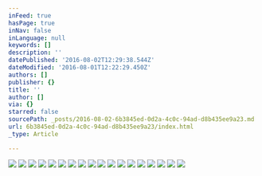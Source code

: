 ```yaml
---
inFeed: true
hasPage: true
inNav: false
inLanguage: null
keywords: []
description: ''
datePublished: '2016-08-02T12:29:38.544Z'
dateModified: '2016-08-01T12:22:29.450Z'
authors: []
publisher: {}
title: ''
author: []
via: {}
starred: false
sourcePath: _posts/2016-08-02-6b3845ed-0d2a-4c0c-94ad-d8b435ee9a23.md
url: 6b3845ed-0d2a-4c0c-94ad-d8b435ee9a23/index.html
_type: Article

---
```

![](https://the-grid-user-content.s3-us-west-2.amazonaws.com/dd37b916-daec-429c-b1af-21b0fb5790dc.jpg)
![](https://the-grid-user-content.s3-us-west-2.amazonaws.com/4e94f398-abdb-4da6-b5f5-ede93d56de62.jpg)
![](https://the-grid-user-content.s3-us-west-2.amazonaws.com/0ef42fab-78e0-46ad-a3ea-98ca625890f9.jpg)
![](https://the-grid-user-content.s3-us-west-2.amazonaws.com/36bca531-f6fc-4ab7-b58c-e939c152dbee.jpg)
![](https://the-grid-user-content.s3-us-west-2.amazonaws.com/1cd9be13-9ebe-4a38-acdf-3f3c7bc8cfed.jpg)
![](https://the-grid-user-content.s3-us-west-2.amazonaws.com/775fe2f7-056e-48aa-bcce-91eb5984838b.jpg)
![](https://the-grid-user-content.s3-us-west-2.amazonaws.com/12c92900-3677-46bb-a7cb-690d0f40ffff.jpg)
![](https://the-grid-user-content.s3-us-west-2.amazonaws.com/e08ccf56-dfea-410e-90ec-c4de2a890921.jpg)
![](https://the-grid-user-content.s3-us-west-2.amazonaws.com/4a89fe52-0671-46df-9b3b-fe9e87ac634b.jpg)
![](https://the-grid-user-content.s3-us-west-2.amazonaws.com/17569304-3676-464e-a30f-bf42a7299e77.jpg)
![](https://the-grid-user-content.s3-us-west-2.amazonaws.com/63b27c18-d9e1-46fb-b938-3a083e99d6ec.jpg)
![](https://the-grid-user-content.s3-us-west-2.amazonaws.com/33ca2c80-d519-4bee-a5d8-b4620c26210c.jpg)
![](https://the-grid-user-content.s3-us-west-2.amazonaws.com/f4bbf942-e9db-4a9e-880b-230c894bb2c4.jpg)
![](https://the-grid-user-content.s3-us-west-2.amazonaws.com/bd8e08b2-5a88-42ef-8ace-48ea67800144.jpg)
![](https://the-grid-user-content.s3-us-west-2.amazonaws.com/c1ff4d53-450f-4eec-82dc-c27378a9f1a2.jpg)
![](https://the-grid-user-content.s3-us-west-2.amazonaws.com/efd17bc9-d231-4901-a405-b71c26b8210a.jpg)
![](https://the-grid-user-content.s3-us-west-2.amazonaws.com/69003d79-5004-4131-9249-e9bf015bbfe5.jpg)
![](https://the-grid-user-content.s3-us-west-2.amazonaws.com/bc7d7ae1-b821-4c75-8566-fcff165a3abd.jpg)
